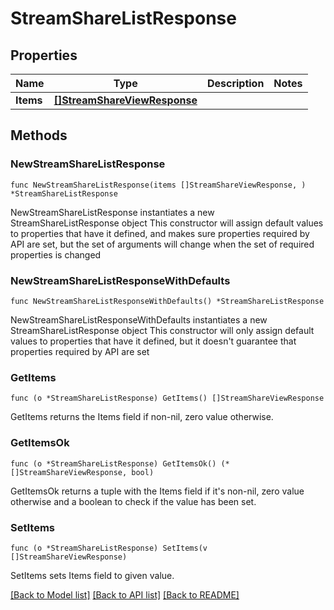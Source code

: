 # StreamShareListResponse

## Properties

Name | Type | Description | Notes
------------ | ------------- | ------------- | -------------
**Items** | [**[]StreamShareViewResponse**](StreamShareViewResponse.md) |  | 

## Methods

### NewStreamShareListResponse

`func NewStreamShareListResponse(items []StreamShareViewResponse, ) *StreamShareListResponse`

NewStreamShareListResponse instantiates a new StreamShareListResponse object
This constructor will assign default values to properties that have it defined,
and makes sure properties required by API are set, but the set of arguments
will change when the set of required properties is changed

### NewStreamShareListResponseWithDefaults

`func NewStreamShareListResponseWithDefaults() *StreamShareListResponse`

NewStreamShareListResponseWithDefaults instantiates a new StreamShareListResponse object
This constructor will only assign default values to properties that have it defined,
but it doesn't guarantee that properties required by API are set

### GetItems

`func (o *StreamShareListResponse) GetItems() []StreamShareViewResponse`

GetItems returns the Items field if non-nil, zero value otherwise.

### GetItemsOk

`func (o *StreamShareListResponse) GetItemsOk() (*[]StreamShareViewResponse, bool)`

GetItemsOk returns a tuple with the Items field if it's non-nil, zero value otherwise
and a boolean to check if the value has been set.

### SetItems

`func (o *StreamShareListResponse) SetItems(v []StreamShareViewResponse)`

SetItems sets Items field to given value.



[[Back to Model list]](../README.md#documentation-for-models) [[Back to API list]](../README.md#documentation-for-api-endpoints) [[Back to README]](../README.md)


